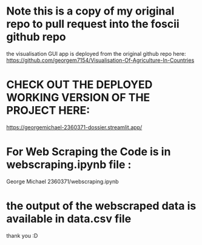 # Note this is a copy of my original repo to pull request into the foscii github repo
  the visualisation GUI app is deployed from the original github repo here:
    https://github.com/georgem7154/Visualisation-Of-Agriculture-In-Countries
# CHECK OUT THE DEPLOYED WORKING VERSION OF THE PROJECT HERE:
  https://georgemichael-2360371-dossier.streamlit.app/
# For Web Scraping the Code is in webscraping.ipynb file :
  George Michael 2360371/webscraping.ipynb
# the output of the webscraped data is available in data.csv file
  thank you :D
